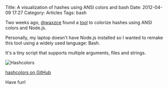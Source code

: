 Title: A visualization of hashes using ANSI colors and bash
Date: 2012-04-09 17:27
Category: Articles
Tags: bash

Two weeks ago, [@waxzce](https://twitter.com/waxzce) found a [tool](https://github.com/bengl/node-hashcolors) to colorize hashes using ANSI colors and Node.js.


Personally, my laptop doesn't have Node.js installed so I wanted to remake this tool using a widely used language: Bash.


It's a tiny script that supports multiple arguments, files and strings.


![Hashcolors](/images/2012/04/hashcolors-screenshot.png)


[hashcolors on GitHub](https://github.com/Kdecherf/hashcolors)


Have fun!
